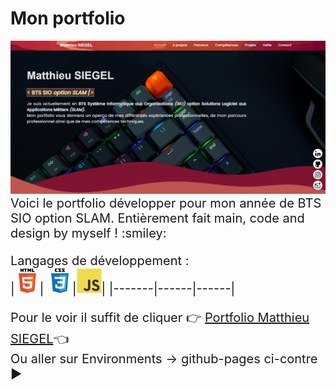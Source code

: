 # Mon portfolio
<img src="./assets/img/mon_portfolio.png">

<span style="font-size:20px">
Voici le portfolio développer pour mon année de BTS SIO option SLAM.  
Entièrement fait main, code and design by myself ! :smiley:

Langages de développement :    
|<img src="https://raw.githubusercontent.com/devicons/devicon/master/icons/html5/html5-original-wordmark.svg" alt="html5" width="40">| <img src="https://raw.githubusercontent.com/devicons/devicon/master/icons/css3/css3-original-wordmark.svg" alt="css3" width="40" height="40"/>|<img src="https://raw.githubusercontent.com/devicons/devicon/master/icons/javascript/javascript-original.svg" width="40">|
|-------|------|------|


Pour le voir il suffit de cliquer :point_right: [Portfolio Matthieu SIEGEL](https://imnotaowl.github.io/mon_portfolio/ "Portfolio Matthieu SIEGEL"):point_left:  
Ou aller sur Environments -> github-pages ci-contre :arrow_forward:
</span>
